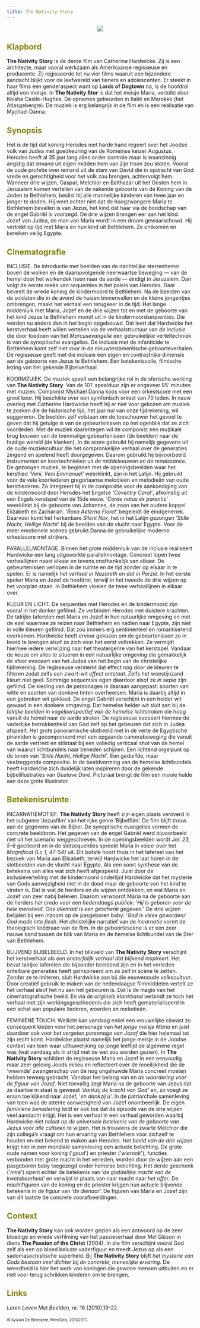```yaml
---
title: The Nativity Story 
---
```


<center>
<img src="Nativity.1.jpg" >
</center>

<a name="KLA"></a>

## <font color="#808000">**Klapbord**</font>

**The Nativity Story** is de derde film van Catherine Hardwicke. Zij is een architecte, maar vooral werkzaam  als Amerikaanse regisseuse en producente. Zij regisseerde tot nu vier films waaruit een bijzondere aandacht blijkt voor de leefwereld van tieners en adolescenten. Er steekt in haar films een genderaspect want op **Lords of Dogtown** na, is de hoofdrol altijd een meisje. In **The Nativity Stor** is dat het meisje Maria, vertolkt door Keisha Castle-Hughes. De opnames gebeurden in Italië en Marokko (het Atlasgebergte). De muziek is erg belangrijk in de film en is een realisatie van Mychael Danna.

<a name="SYN"></a>

## <font color="#808000">**Synopsis**</font>

Het is de tijd dat koning Herodes met harde hand regeert over het Joodse volk van Judea met goedkeuring van de Romeinse keizer Augustus. Herodes heeft al 35 jaar lang alles onder controle maar is waanzinnig angstig dat iemand uit eigen midden hem van zijn troon zou stoten. Vooral de oude profetie over iemand uit de stam van David die in opdracht van God vrede en gerechtigheid voor het volk zou brengen, achtervolgt hem. Wanneer drie wijzen, Gaspar, Melchior en Balthazar uit het Oosten hem in Jeruzalem komen vertellen van de nakende geboorte van de Koning van de Joden te Bethlehem, beslist hij alle mannelijke kinderen van twee jaar en jonger te doden. Hij weet echter niet dat de hoogzwangere Maria te Bethlehem bevallen is van Jezus, het kind dat haar via de boodschap van de engel Gabriël is voorzegd. De drie wijzen brengen eer aan het kind. Jozef van Judea, de man van Maria wordt in een droom gewaarschuwd. Hij vertrekt op tijd met Maria en hun kind uit Bethlehem. Ze ontkomen en bereiken veilig Egypte.

<a name="CIN"></a>

## <font color="#808000">**Cinematografie**</font>

<span class="menstis">INCLUSIE</span>. De introductie met beelden van de nachtelijke sterrenhemel boven de wolken en de daaropvolgende neerwaartse beweging — van de hemel door het wolkendek heen naar de aarde — eindigt in Jeruzalem. Dan volgt de eerste reeks van sequenties in het paleis van Herodes. Daar beveelt de wrede koning de kindermoord te Bethlehem. Na de beelden van de soldaten die in de avond de huizen binnenvallen en de kleine jongentjes ombrengen, maakt het verhaal een terugkeer in de tijd. Het lange middenluik met Maria, Jozef en de drie wijzen tot en met de geboorte van het kind Jezus te Bethlehem mondt uit in de kindermoordsequenties. Die worden nu anders dan in het begin opgebouwd. Dat leert dat Hardwicke het kerstverhaal heeft willen vertellen via de verhaalstructuur van _de inclusie_ die door toedoen van het _Marcusevangelie_ een gebruikelijke verteltechniek is van de synoptische evangelies. De inclusie met de infanticide te Bethlehem komt zelf niet voor in de nieuwtestamentische geboorteverhalen. De regisseuse geeft met die inclusie een eigen en contrastrijke dimensie aan de geboorte van Jezus te Bethlehem. Een betekenisvolle, filmische lezing van het gekende Bijbelverhaal.

<span class="menstis">KOORMZUIEK</span>. De muziek speelt een belangrijke rol in de sferische werking van **The Nativity Story**. Van de 101’ speelduur zijn er ongeveer 85’ minuten met muziek. Componist Mychael Danna koos voor een orkestscore met een groot koor. Hij beschikte over een symfonisch orkest van 70 leden. In nauw overleg met Catherine Hardwicke heeft hij er niet voor gekozen om muziek te zoeken die de historische tijd, het jaar nul van onze tijdrekening, wil suggereren. De beelden zelf volstaan om de toeschouwer het gevoel te geven dat hij getuige is van de gebeurtenissen op het ogenblik dat ze zich voordeden. Met de muziek daarentegen wil de componist een muzikale brug bouwen van de toenmalige gebeurtenissen (de beelden) naar de huidige wereld (de klanken). In de score gebruikt hij namelijk gegevens uit de oude muziekcultuur die het oorspronkelijke verhaal over de generaties zingend en spelend heeft doorgegeven. Daarom gebruikt hij bijvoorbeeld instrumenten en koortechnieken uit _de middeleeuwen en de renaissance_. De gezongen muziek, te beginnen met de openingsbeelden waar het kerstlied _‘Veni, Veni Emmanuel’_ weerklinkt, zijn in het Latijn. Hij gebruikt voor de vele koorliederen gregoriaanse melodieën en melodieën van oude kerstliederen. Zo integreert hij in de compositie voor de aankondiging van de kindermoord door Herodes het Engelse _‘Coventry Carol’_, afkomstig uit een Engels kerstspel van de 15de eeuw. _'Corde natus ex parentis'_ weerklinkt bij de geboorte van Johannes, de zoon van het oudere koppel Elizabeth en Zachariah. _'Rosa Aeterna Floret'_ begeleidt de eindgeneriek. Daarvoor komt het herkenbare _Silent Nox_, het in het Latijn gezongen _'Stille Nacht, Heilige Nacht'_ bij de beelden van de vlucht naar Egypte. Voor de meer emotionele scènes gebruikt Danna de gebruikelijke moderne orkestscore met strijkers.

<span class="menstis">PARALLELMONTAGE</span>. Binnen het grote middenluik van de inclusie realiseert Hardwicke een lang uitgewerkte parallelmontage. Concreet lopen twee verhaallijnen naast elkaar en tevens onafhankelijk van elkaar. De gebeurtenissen verlopen in de ruimte en de tijd zonder op elkaar in te spelen. Er is namelijk _het verhaal in Nazareth en dat in Perzië_. In het eerste spelen Maria en Jozef de hoofdrol, terwijl in het tweede de drie wijzen op het voorplan staan. In Bethlehem vloeien de twee verhaallijnen in elkaar over. 

<span class="menstis">KLEUR EN LICHT</span>. De sequenties met Herodes en de kindermoord zijn vooral in het donker gefilmd. Ze verbinden Herodes met duistere krachten. De talrijke taferelen met Maria en Jozef in hun natuurlijke omgeving en met de ezel waarmee ze reizen naar Bethlehem en nadien naar Egypte, zijn niet in volle kleuren gefilmd. Dat zou immers erg sentimenteel en romantiserend overkomen. Hardwicke heeft ervoor gekozen om de gebeurtenissen zo in beeld te brengen alsof ze zich voor het eerst voltrekken. Ze vermijdt hiermee iedere verwijzing naar het theatergenre van het kerstspel. Vandaar de keuze om alles te situeren in een natuurlijke omgeving die gemakkelijk de sfeer evoceert van het Judea van het begin van de christelijke tijdrekening. De regisseuse versterkt dat effect nog door de kleuren te filteren zodat zelfs _een zwart-wit effect ontstaat_. Zelfs het woestijnzand kleurt niet geel. Sommige sequenties ogen daardoor alsof ze _in sepia_ zijn gefilmd. De kleding van de personages is daaraan aangepast: soorten van witte en soorten van donkere tinten overheersen. Maria is daarbij altijd in een gebroken wit gekleed. De engel Gabriël verschijnt in een helder wit gewaad in een donkere omgeving. Dat hemelse helder wit sluit aan bij de _talrijke beelden in vogelperspectief van de hemelse lichtstroken_ die hoog vanuit de hemel naar de aarde stralen. De regisseuse evoceert hiermee de vaderlijke betrokkenheid van God zelf op het gebeuren dat zich in Judea afspeelt. Het grote panoramische slotbeeld met in de verte de Egyptische piramiden is gecomponeerd met een opgaande camerabeweging die vanuit de aarde vertrekt en stilstaat bij een volledig verticaal shot van de hemel van waaruit lichtbundels naar beneden schijnen. Een lichtend orgelpunt op de tonen van '_Stille Nacht, Heilige Nacht_'. Een gedurfde, maar veelzeggende compositie. In de beeldvorming van de hemelse lichtbundels heeft Hardwiche zich duidelijk laten inspireren door de gekende bijbelillustraties van _Gustave Doré_. Picturaal brengt de film een mooie hulde aan deze grote illustrator.

<a name="BET"></a>

## <font color="#808000">**Betekenisruimte**</font>

<span class="menstis">INCARNATIEMOTIEF</span>. **The Nativity Story** heeft zijn eigen plaats veroverd in het subgenre ‘Jezusfilm’ van het rijke genre ‘Bijbelfilm’. De film blijft trouw aan de gegevens van de Bijbel. De synoptische evangelies vormen de concrete beeldbron. Het gegeven van de engel Gabriël werd bijvoorbeeld niet uit het scenario weggeschreven. In de openingsbeelden wordt _Jer. 23, 5-6_ geciteerd en in de slotsequenties spreekt Maria in voice-over het _Magnificat (Lc 1, 47-54)_ uit. Dit laatste hoort thuis in het tafereel van het bezoek van Maria aan Elisabeth, terwijl Hardwicke het laat horen in de slotbeelden van de vlucht naar Egypte. Als een soort synthese van de betekenis van alles wat zich heeft afgespeeld. Juist door de inclusievertelling met de kindermoord onderlijnt Hardwicke dat het mysterie van Gods aanwezigheid niet in de dood maar de geboorte van het kind te vinden is. Dat is wat de herders en de wijzen ontdekken, en wat Maria en Jozef van zeer nabij beleven. Daarom verwoordt Maria na de geboorte aan de herders _het credo voor een hedendaags publiek_: '_Hij is geboren voor de hele mensheid. Ons allemaal is een geschenk gegeven._' De drie wijzen belijden bij een inzoom op de pasgeboren baby: '_God is vlees geworden/ God made into flesh_. Het christelijke narratief van de _Incarnatie_ vormt de theologisch leiddraad van de film. In de geboortescène is er een zeer nauwe band tussen de blik van Maria en de hemelse lichtbundel van de Ster van Bethlehem. 

<span class="menstis">BLIJVEND BIJBELBEELD</span>. In het blikveld van **The Nativity Story** verschijnt het kerstverhaal als _een onsterfelijk verhaal dat blijvend inspireert_. Het bevat talrijke taferelen die bijzonder beeldend zijn en in het verleden ontelbare generaties heeft geïnspireerd om ze zelf in scène te zetten. Zonder ze te imiteren, sluit Hardwicke aan bij die eeuwenoude _volkscultuur_. Door creatief gebruik te maken van de hedendaagse filmmiddelen vertelt ze het verhaal alsof het nu aan het gebeuren is. Dat is de magie van het cinematografische beeld. En via _de originele klankband_ verbindt ze toch het verhaal met zijn werkingsgeschiedenis die zich heeft gematerialiseerd in een schat aan populaire liederen, woorden en melodieën.

<span class="menstis">FEMINIENE TOUCH</span>. Wellicht kan vandaag enkel een vrouwelijke cineast zo consequent kiezen voor het personage van _het jonge meisje Maria_ en juist daardoor ook voor _het vergeten personage van Jozef_ die hier helemaal tot zijn recht komt. Hardwicke plaatst namelijk het jonge meisje in de Joodse context van toen waar uithuwelijking op jonge leeftijd de algemene regel was (wat vandaag als in strijd met de wet zou worden gezien). In **The Nativity Story** schildert de regisseuse Maria en Jozef in een eenvoudig maar zeer gelovig Joods milieu en reflecteert over de moeilijkheid die de ‘vreemde’ zwangerschap van de nog ongehuwde Maria concreet moeten hebben teweeg gebracht. Vandaar het belang van en _de waardering voor de figuur van Jozef_. Niet toevallig zegt Maria na de geboorte van Jezus dat ze daartoe in staat is geweest _'dankzij de kracht van God'_ en, zo voegt ze eraan toe kijkend naar Jozef, '_en dankzij u_'.  In de patriarchale samenleving van toen was de attente aanwezigheid van Jozef onontbeerlijk. De eigen _feminiene benadering_ leidt er ook toe dat de episode van de drie wijzen veel aandacht krijgt. Het is een verhaal in een verhaal geworden waarbij Hardwicke niet nalaat op _de universele betekenis van de geboorte van Jezus voor alle culturen_ te wijzen. Het is trouwens de zwarte Melchior die zijn collega’s vraagt om hun ervaring van Bethlehem voor zichzelf te houden en niet bekend te maken aan Herodes. _Het beeld van de drie wijzen_ krijgt hier in een mondiale samenleving een actuele belichting. De grote oude namen voor koning ('_goud_') en priester ('_wierook_'), functies verbonden met grote macht in het verleden, worden door de wijzen aan een pasgeboren baby toegezegd onder hemelse belichting. Het derde geschenk ('_mire_') opent echter de betekenis van ‘_de goddelijke macht van de kwetsbaarheid_’ en verwijst in plaats van naar macht naar _het offer_. De machtfiguren van de koning en de priester krijgen hun actuele blijvende betekenis in de figuur van ‘_de dienaar_’. De figuren van Maria en Jozef zijn van dit laatste de concrete voorafbeeldingen.

<a name="CON"></a>

## <font color="#808000">**Context**</font>

**The Nativity Story** kan ook worden gezien als een antwoord op de zeer bloedige en wrede verfilming van het passieverhaal door _Mel Gibson_ in diens **The Passion of the Christ** (2004). In die film verschijnt vooral God zelf als een op bloed beluste vaderfiguur en treedt Jezus op als een sadomasochistische superheld. Bij **The Nativity Story** blijft _het mysterie van Gods bestaan veel dichter bij de concrete, menselijke ervaring_. De wreedheid is hier het werk van koningen die gewone mensen uitbuiten en er niet voor terug schrikken kinderen om te brengen.

<a name="LIN"></a>

## <font color="#808000">**Links**</font>

_Leren Leven Met Beelden_, nr. 16 (2010),19-22.

<font size="-2">© Sylvain De Bleeckere, Men(S)tis, 2011/2017</font>.
